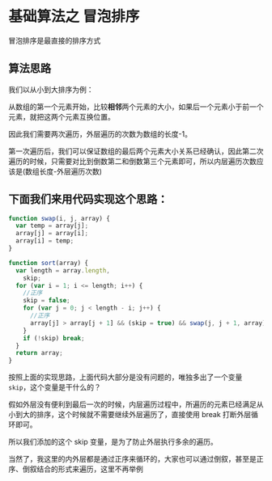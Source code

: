 # 基础算法之 冒泡排序

冒泡排序是最直接的排序方式

## 算法思路

我们以从小到大排序为例：

从数组的第一个元素开始，比较**相邻**两个元素的大小，如果后一个元素小于前一个元素，就把这两个元素互换位置。

因此我们需要两次遍历，外层遍历的次数为数组的长度-1。

第一次遍历后，我们可以保证数组的最后两个元素大小关系已经确认，因此第二次遍历的时候，只需要对比到倒数第二和倒数第三个元素即可，所以内层遍历次数应该是(数组长度-外层遍历次数)

## 下面我们来用代码实现这个思路：

```js
function swap(i, j, array) {
  var temp = array[j];
  array[j] = array[i];
  array[i] = temp;
}

function sort(array) {
  var length = array.length,
    skip;
  for (var i = 1; i <= length; i++) {
    //正序
    skip = false;
    for (var j = 0; j < length - i; j++) {
      //正序
      array[j] > array[j + 1] && (skip = true) && swap(j, j + 1, array);
    }
    if (!skip) break;
  }
  return array;
}
```

按照上面的实现思路，上面代码大部分是没有问题的，唯独多出了一个变量`skip`，这个变量是干什么的？

假如外层没有便利到最后一次的时候，内层遍历过程中，所遍历的元素已经满足从小到大的排序，这个时候就不需要继续外层遍历了，直接使用 break 打断外层循环即可。

所以我们添加的这个 skip 变量，是为了防止外层执行多余的遍历。

当然了，我这里的内外层都是通过正序来循环的，大家也可以通过倒叙，甚至是正序、倒叙结合的形式来遍历，这里不再举例
